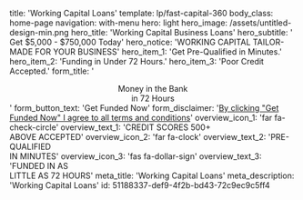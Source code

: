 title: 'Working Capital Loans'
template: lp/fast-capital-360
body_class: home-page
navigation: with-menu
hero: light
hero_image: /assets/untitled-design-min.png
hero_title: 'Working Capital Business Loans'
hero_subtitle: '</br>Get $5,000 - $750,000 Today'
hero_notice: 'WORKING CAPITAL TAILOR-MADE FOR YOUR BUSINESS'
hero_item_1: 'Get Pre-Qualified in Minutes.'
hero_item_2: 'Funding in Under 72 Hours.'
hero_item_3: 'Poor Credit Accepted.'
form_title: '<center>Money in the Bank</br>in 72 Hours</center>'
form_button_text: 'Get Funded Now'
form_disclaimer: '<a href="/terms-of-use" target="_blank">By clicking "Get Funded Now" I agree to all <span>terms and conditions</span></a>'
overview_icon_1: 'far fa-check-circle'
overview_text_1: 'CREDIT SCORES 500+ </br>ABOVE ACCEPTED'
overview_icon_2: 'far fa-clock'
overview_text_2: 'PRE-QUALIFIED</br>IN MINUTES'
overview_icon_3: 'fas fa-dollar-sign'
overview_text_3: 'FUNDED IN AS </br>LITTLE AS 72 HOURS'
meta_title: 'Working Capital Loans'
meta_description: 'Working Capital Loans'
id: 51188337-def9-4f2b-bd43-72c9ec9c5ff4

